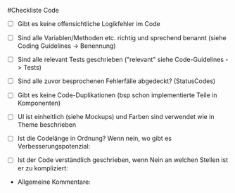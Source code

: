 #Checkliste Code

- [ ] Gibt es keine offensichtliche Logikfehler im Code 
- [ ] Sind alle Variablen/Methoden etc. richtig und sprechend benannt (siehe Coding Guidelines -> Benennung)
- [ ] Sind alle relevant Tests geschrieben ("relevant" siehe Code-Guidelines -> Tests)
- [ ] Sind alle zuvor besprochenen Fehlerfälle abgedeckt? (StatusCodes)
- [ ] Gibt es keine Code-Duplikationen (bsp schon implementierte Teile in Komponenten)
- [ ] UI ist einheitlich (siehe Mockups) und Farben sind verwendet wie in Theme beschrieben 
- [ ] Ist die Codelänge in Ordnung? Wenn nein, wo gibt es Verbesserungspotenzial:

- [ ] Ist der Code verständlich geschrieben, wenn Nein an welchen Stellen ist er zu kompliziert:


- Allgemeine Kommentare:
